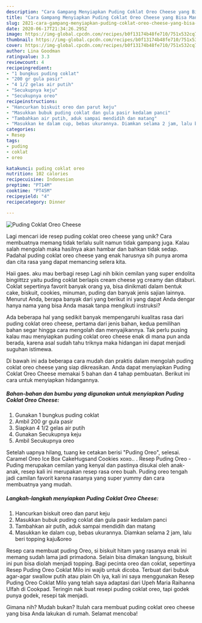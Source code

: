 ```yaml
---
description: "Cara Gampang Menyiapkan Puding Coklat Oreo Cheese yang Bisa Manjain Lidah"
title: "Cara Gampang Menyiapkan Puding Coklat Oreo Cheese yang Bisa Manjain Lidah"
slug: 2821-cara-gampang-menyiapkan-puding-coklat-oreo-cheese-yang-bisa-manjain-lidah
date: 2020-06-17T21:34:26.295Z
image: https://img-global.cpcdn.com/recipes/b0f13174b48fe710/751x532cq70/puding-coklat-oreo-cheese-foto-resep-utama.jpg
thumbnail: https://img-global.cpcdn.com/recipes/b0f13174b48fe710/751x532cq70/puding-coklat-oreo-cheese-foto-resep-utama.jpg
cover: https://img-global.cpcdn.com/recipes/b0f13174b48fe710/751x532cq70/puding-coklat-oreo-cheese-foto-resep-utama.jpg
author: Lina Goodman
ratingvalue: 3.3
reviewcount: 4
recipeingredient:
- "1 bungkus puding coklat"
- "200 gr gula pasir"
- "4 1/2 gelas air putih"
- "Secukupnya keju"
- "Secukupnya oreo"
recipeinstructions:
- "Hancurkan biskuit oreo dan parut keju"
- "Masukkan bubuk puding coklat dan gula pasir kedalam panci"
- "Tambahkan air putih, aduk sampai mendidih dan matang"
- "Masukkan ke dalam cup, bebas ukurannya. Diamkan selama 2 jam, lalu beri topping kaju&amp;oreo"
categories:
- Resep
tags:
- puding
- coklat
- oreo

katakunci: puding coklat oreo 
nutrition: 102 calories
recipecuisine: Indonesian
preptime: "PT14M"
cooktime: "PT45M"
recipeyield: "4"
recipecategory: Dinner

---
```



![Puding Coklat Oreo Cheese](https://img-global.cpcdn.com/recipes/b0f13174b48fe710/751x532cq70/puding-coklat-oreo-cheese-foto-resep-utama.jpg)

Lagi mencari ide resep puding coklat oreo cheese yang unik? Cara membuatnya memang tidak terlalu sulit namun tidak gampang juga. Kalau salah mengolah maka hasilnya akan hambar dan bahkan tidak sedap. Padahal puding coklat oreo cheese yang enak harusnya sih punya aroma dan cita rasa yang dapat memancing selera kita.

Haii gaes. aku mau berbagi resep Lagi nih bikin cemilan yang super endolita bingiittzz yaitu puding coklat berlapis cream cheese yg creamy dan ditaburi. Coklat sepertinya favorit banyak orang ya, bisa dinikmati dalam bentuk cake, biskuit, cookies, minuman, puding dan banyak jenis sajian lainnya. Menurut Anda, berapa banyak dari yang berikut ini yang dapat Anda dengar hanya nama yang bisa Anda masak tanpa mengikuti instruksi?

Ada beberapa hal yang sedikit banyak mempengaruhi kualitas rasa dari puding coklat oreo cheese, pertama dari jenis bahan, kedua pemilihan bahan segar hingga cara mengolah dan menyajikannya. Tak perlu pusing kalau mau menyiapkan puding coklat oreo cheese enak di mana pun anda berada, karena asal sudah tahu triknya maka hidangan ini dapat menjadi suguhan istimewa.


Di bawah ini ada beberapa cara mudah dan praktis dalam mengolah puding coklat oreo cheese yang siap dikreasikan. Anda dapat menyiapkan Puding Coklat Oreo Cheese memakai 5 bahan dan 4 tahap pembuatan. Berikut ini cara untuk menyiapkan hidangannya.

<!--inarticleads1-->

##### Bahan-bahan dan bumbu yang digunakan untuk menyiapkan Puding Coklat Oreo Cheese:

1. Gunakan 1 bungkus puding coklat
1. Ambil 200 gr gula pasir
1. Siapkan 4 1/2 gelas air putih
1. Gunakan Secukupnya keju
1. Ambil Secukupnya oreo


Setelah uapnya hilang, tuang ke cetakan berisi &#34;Puding Oreo&#34;, selesai. Caramel Oreo Ice Box CakeHugsand Cookies xoxo.. . Resep Puding Oreo - Puding merupakan cemilan yang kenyal dan pastinya disukai oleh anak-anak, resep kali ini merupakan resep rasa oreo buah. Puding oreo tengah jadi camilan favorit karena rasanya yang super yummy dan cara membuatnya yang mudah. 

<!--inarticleads2-->

##### Langkah-langkah menyiapkan Puding Coklat Oreo Cheese:

1. Hancurkan biskuit oreo dan parut keju
1. Masukkan bubuk puding coklat dan gula pasir kedalam panci
1. Tambahkan air putih, aduk sampai mendidih dan matang
1. Masukkan ke dalam cup, bebas ukurannya. Diamkan selama 2 jam, lalu beri topping kaju&amp;oreo


Resep cara membuat puding Oreo, si biskuit hitam yang rasanya enak ini memang sudah lama jadi primadona. Selain bisa dimakan langsung, biskuit ini pun bisa diolah menjadi topping. Bagi pecinta oreo dan coklat, sepertinya Resep Puding Oreo Coklat Milo ini wajib untuk dicoba. Terbuat dari bubuk agar-agar swallow putih atau plain Oh iya, kali ini saya menggunakan Resep Puding Oreo Coklat Milo yang telah saya adaptasi dari Upeh Maria Raihanna Ulfah di Cookpad. Teringin nak buat resepi puding coklat oreo, tapi godek punya godek, resepi tak menjadi. 

Gimana nih? Mudah bukan? Itulah cara membuat puding coklat oreo cheese yang bisa Anda lakukan di rumah. Selamat mencoba!
